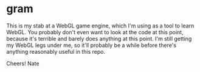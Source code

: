 # gram
This is my stab at a WebGL game engine, which I'm using as a tool to learn WebGL. You probably don't even want to look at the code at this point, because it's terrible and barely does anything at this point. I'm still getting my WebGL legs under me, so it'll probably be a while before there's anything reasonably useful in this repo.

Cheers!
Nate
